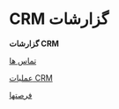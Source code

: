 # CRM گزارشات    

**گزارشات CRM**

[تماس ها](CRMReports/Calls.md)

[عملیات CRM](CRMReports/CRM.md)

[فرصتها](CRMReports/Apportunity.md)